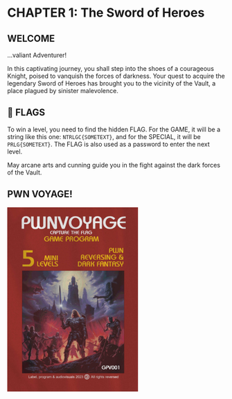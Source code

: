 # CHAPTER 1: The Sword of Heroes

## WELCOME
  
...valiant Adventurer!
  
In this captivating journey, you shall step into the shoes of a courageous Knight, poised to vanquish the forces of darkness. Your quest to acquire the legendary Sword of Heroes has brought you to the vicinity of the Vault, a place plagued by sinister malevolence.

## 🚩 FLAGS
  
To win a level, you need to find the hidden FLAG.
For the GAME, it will be a string like this one: `NTRLGC{SOMETEXT}`, and for the SPECIAL, it will be `PRLG{SOMETEXT}`.
The FLAG is also used as a password to enter the next level.

May arcane arts and cunning guide you in the fight against the dark forces of the Vault.

## PWN VOYAGE!

<img src="COVER/COVER.jpg" alt="Cover" width="60%">

